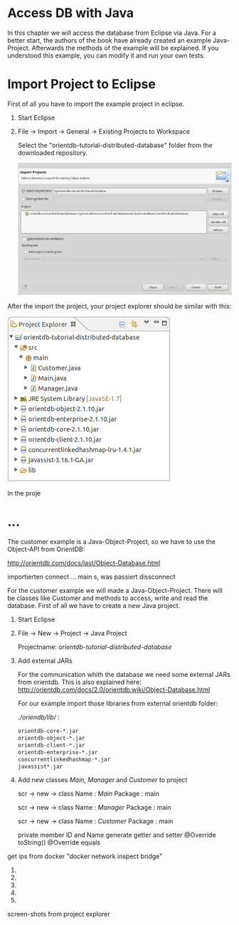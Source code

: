 # Access DB with Java

In this chapter we will access the database from Eclipse via Java.
For a better start, the authors of the book have already created an example Java-Project.
Afterwards the methods of the example will be explained. If you understood this example, you can modify it and run your own tests.

# Import Project to Eclipse

First of all you have to import the example project in eclipse.

1. Start Eclipse
1. File -> Import -> General -> Existing Projects to Workspace

    Select the "orientdb-tutorial-distributed-database" folder from the downloaded repository.
    
    ![](./images/project-import.png)

After the import the project, your project explorer should be similar with this:

![](./images/project-explorer.png)

In the proje





# ...




The customer example is a Java-Object-Project, so we have to use the Object-API from OrientDB:

http://orientdb.com/docs/last/Object-Database.html



importierten
connect ... main s, was passiert dissconnect


For the customer example we will made a Java-Object-Project. There will be classes like Customer and methods to access, write and read the database. 
First of all we have to create a new Java project.  



1. Start Eclipse
1. File -> New -> Project -> Java Project

    Projectname: *orientdb-tutorial-distributed-database*
    
1. Add external JARs

    For the communication whith the database we need some external JARs from orientdb.
    This is also explained here:     http://orientdb.com/docs/2.0/orientdb.wiki/Object-Database.html
    
    For our example import those libraries from external orientdb folder:

    *./oriendb/lib/* :
    
    ```
    orientdb-core-*.jar
    orientdb-object-*.jar   
    orientdb-client-*.jar
    orientdb-enterprise-*.jar    
    concurrentlinkedhashmap-*.jar
    javassist*.jar
    ```

1. Add new classes *Main*, *Manager* and *Customer* to project

    scr -> new -> class 
    Name : *Main*
    Package : main
    
    scr -> new -> class 
    Name : *Manager* 
    Package : main
    
    scr -> new -> class 
    Name : *Customer* 
    Package : main
    
    private member ID and Name
    generate getter and setter
    @Override toString()
    @Override equals

get ips from docker "docker network inspect bridge"

1. 
1. 
1. 
1. 
1. 


screen-shots from project explorer